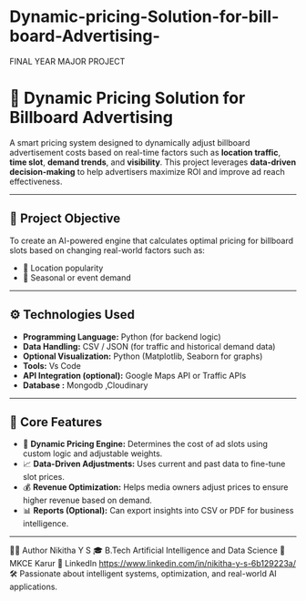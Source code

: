 # Dynamic-pricing-Solution-for-bill-board-Advertising-
FINAL YEAR MAJOR PROJECT
# 🧠 Dynamic Pricing Solution for Billboard Advertising

A smart pricing system designed to dynamically adjust billboard advertisement costs based on real-time factors such as **location traffic**, **time slot**, **demand trends**, and **visibility**. This project leverages **data-driven decision-making** to help advertisers maximize ROI and improve ad reach effectiveness.

---

## 📌 Project Objective

To create an AI-powered engine that calculates optimal pricing for billboard slots based on changing real-world factors such as:

- 📍 Location popularity  
- 📅 Seasonal or event demand  
---

## ⚙️ Technologies Used

- **Programming Language:** Python (for backend logic)  
- **Data Handling:** CSV / JSON (for traffic and historical demand data)  
- **Optional Visualization:** Python (Matplotlib, Seaborn for graphs)  
- **Tools:** Vs Code
- **API Integration (optional):** Google Maps API or Traffic APIs
- **Database :** Mongodb ,Cloudinary

---

## 🧮 Core Features

- 🧠 **Dynamic Pricing Engine:** Determines the cost of ad slots using custom logic and adjustable weights.  
- 📈 **Data-Driven Adjustments:** Uses current and past data to fine-tune slot prices.  
- 💰 **Revenue Optimization:** Helps media owners adjust prices to ensure higher revenue based on demand.  
- 📊 **Reports (Optional):** Can export insights into CSV or PDF for business intelligence.  

---
🙋‍♀️ Author
Nikitha Y S
🎓 B.Tech Artificial Intelligence and Data Science
📍 MKCE Karur
🔗 LinkedIn https://www.linkedin.com/in/nikitha-y-s-6b129223a/
🛠 Passionate about intelligent systems, optimization, and real-world AI applications.
